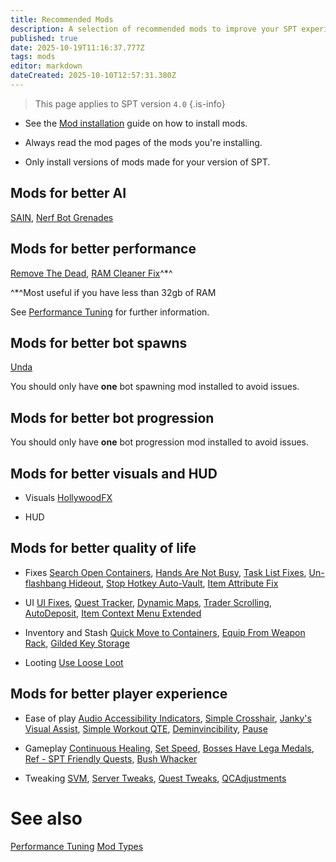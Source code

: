 ```yaml
---
title: Recommended Mods
description: A selection of recommended mods to improve your SPT experience.
published: true
date: 2025-10-19T11:16:37.777Z
tags: mods
editor: markdown
dateCreated: 2025-10-10T12:57:31.380Z
---
```


> This page applies to SPT version `4.0`
{.is-info}

- See the [Mod installation](/Installing_Mods) guide on how to install mods.

- Always read the mod pages of the mods you're installing.

- Only install versions of mods made for your version of SPT.


## Mods for better AI
[SAIN](https://forge.sp-tarkov.com/mod/791/sain-solarints-ai-modifications-full-ai-combat-system-replacement), [Nerf Bot Grenades](https://forge.sp-tarkov.com/mod/1925/nerfbotgrenades)

## Mods for better performance

[Remove The Dead](https://forge.sp-tarkov.com/mod/1551/remove-the-dead), [RAM Cleaner Fix](https://forge.sp-tarkov.com/mod/1311/ram-cleaner-fix)^*^

^*^Most useful if you have less than 32gb of RAM

See [Performance Tuning](/Performance_Tuning) for further information.

## Mods for better bot spawns

[Unda](https://forge.sp-tarkov.com/mod/1173/unda)

You should only have **one** bot spawning mod installed to avoid issues.

## Mods for better bot progression


You should only have **one** bot progression mod installed to avoid issues.

## Mods for better visuals and HUD

- Visuals
[HollywoodFX](https://forge.sp-tarkov.com/mod/2003/hollywoodfx)

- HUD


## Mods for better quality of life

- Fixes
[Search Open Containers](https://forge.sp-tarkov.com/mod/934/search-open-containers), [Hands Are Not Busy](https://forge.sp-tarkov.com/mod/1298/handsarenotbusy), [Task List Fixes](https://forge.sp-tarkov.com/mod/824/task-list-fixes), [Un-flashbang Hideout](https://forge.sp-tarkov.com/mod/1425/un-flashbang-hideout), [Stop Hotkey Auto-Vault](https://forge.sp-tarkov.com/mod/1652/stop-hotkey-auto-vault), [Item Attribute Fix](https://forge.sp-tarkov.com/mod/910/item-attribute-fix)

- UI
[UI Fixes](https://forge.sp-tarkov.com/mod/1342/ui-fixes), [Quest Tracker](https://forge.sp-tarkov.com/mod/1140/quest-tracker), [Dynamic Maps](https://forge.sp-tarkov.com/mod/1431/dynamic-maps), [Trader Scrolling](https://forge.sp-tarkov.com/mod/1089/kaeno-traderscrolling), [AutoDeposit](https://forge.sp-tarkov.com/mod/1469/autodeposit), [Item Context Menu Extended](https://forge.sp-tarkov.com/mod/940/item-context-menu-extended)

- Inventory and Stash
[Quick Move to Containers](https://forge.sp-tarkov.com/mod/1341/quick-move-to-containers), [Equip From Weapon Rack](https://forge.sp-tarkov.com/mod/1136/equip-from-weapon-rack), [Gilded Key Storage](https://forge.sp-tarkov.com/mod/865/gilded-key-storage)

- Looting
[Use Loose Loot](https://forge.sp-tarkov.com/mod/933/use-loose-loot)

## Mods for better player experience

- Ease of play
[Audio Accessibility Indicators](https://forge.sp-tarkov.com/mod/1760/audio-accessibility-indicators), [Simple Crosshair](https://forge.sp-tarkov.com/mod/1387/simple-crosshair), [Janky's Visual Assist](https://forge.sp-tarkov.com/mod/2213/jankys-visual-assist), [Simple Workout QTE](https://forge.sp-tarkov.com/mod/1437/simple-workout-qte), [Deminvincibility](https://forge.sp-tarkov.com/mod/1117/deminvincibility), [Pause](https://forge.sp-tarkov.com/mod/2046/pause)

- Gameplay
[Continuous Healing](https://forge.sp-tarkov.com/mod/1884/continuous-healing), [Set Speed](https://forge.sp-tarkov.com/mod/994/set-speed-set-player-speed-with-hotkeys), [Bosses Have Lega Medals](https://forge.sp-tarkov.com/mod/1539/bosses-have-lega-medals), [Ref - SPT Friendly Quests](https://forge.sp-tarkov.com/mod/1538/ref-spt-friendly-quests), [Bush Whacker](https://forge.sp-tarkov.com/mod/2329/bushwhacker-standalone)

- Tweaking
[SVM](https://forge.sp-tarkov.com/mod/236/server-value-modifier-svm), [Server Tweaks](https://forge.sp-tarkov.com/mod/2360/server-tweaks-discount-svm), [Quest Tweaks](https://forge.sp-tarkov.com/mod/1537/sgtlaggys-quest-tweaks), [QCAdjustments](https://forge.sp-tarkov.com/mod/1867/qcadjustments)

# See also
[Performance Tuning](/Performance_Tuning)
[Mod Types](/Mod_Types)